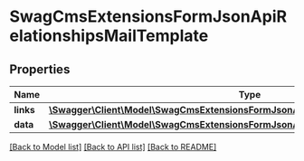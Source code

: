 # SwagCmsExtensionsFormJsonApiRelationshipsMailTemplate

## Properties
Name | Type | Description | Notes
------------ | ------------- | ------------- | -------------
**links** | [**\Swagger\Client\Model\SwagCmsExtensionsFormJsonApiRelationshipsMailTemplateLinks**](SwagCmsExtensionsFormJsonApiRelationshipsMailTemplateLinks.md) |  | [optional] 
**data** | [**\Swagger\Client\Model\SwagCmsExtensionsFormJsonApiRelationshipsMailTemplateData**](SwagCmsExtensionsFormJsonApiRelationshipsMailTemplateData.md) |  | [optional] 

[[Back to Model list]](../../README.md#documentation-for-models) [[Back to API list]](../../README.md#documentation-for-api-endpoints) [[Back to README]](../../README.md)

